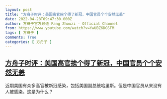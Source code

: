 ```yaml
---
layout: post
title: "方舟子时评：美国高官挨个得了新冠，中国官员个个安然无恙"
date: 2022-04-28T09:47:30.000Z
author: 方舟子官方频道 Fang Zhouzi - Official Channel
from: https://www.youtube.com/watch?v=YwUBZ6DGSFM
tags: [ 方舟子 ]
comments: True
categories: [ 方舟子 ]
---
```

<!--1651139250000-->
[方舟子时评：美国高官挨个得了新冠，中国官员个个安然无恙](https://www.youtube.com/watch?v=YwUBZ6DGSFM)
------

<div>
近期美国有众多高官被新冠感染，包括美国副总统哈里斯。但是中国官员从来没有人被感染。这是为什么？
</div>
